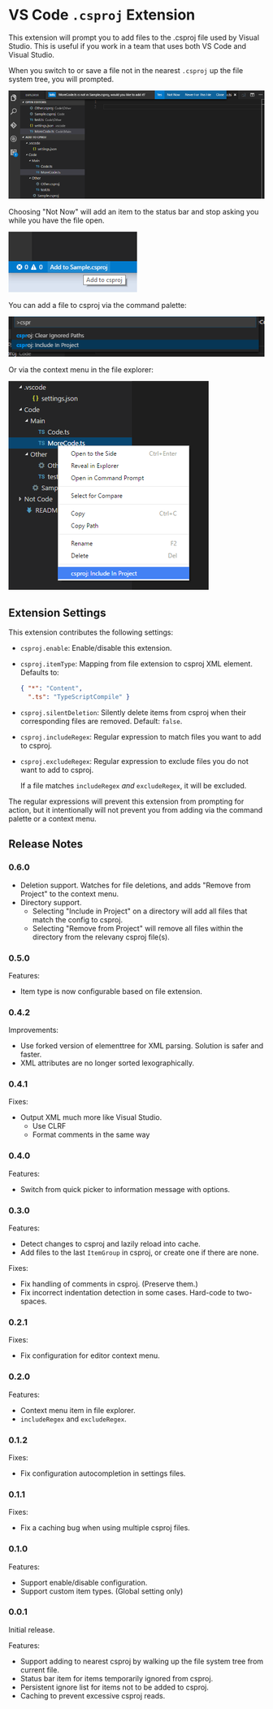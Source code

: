 # VS Code `.csproj` Extension

This extension will prompt you to add files to the .csproj file used by Visual Studio. This is useful if you work in a team that uses both VS Code and Visual Studio.

When you switch to or save a file not in the nearest `.csproj` up the file system tree, you will prompted.

![Prompt](img/demo-prompt.png "Prompt")

Choosing "Not Now" will add an item to the status bar and stop asking you while you have the file open.

![StatusBar](img/demo-status-bar.png "Status Bar")

You can add a file to csproj via the command palette:

![Command](img/demo-command.png "Command Palette")

Or via the context menu in the file explorer:

![Context](img/demo-context-menu.png "Context Menu")

## Extension Settings

This extension contributes the following settings:

* `csproj.enable`: Enable/disable this extension.
* `csproj.itemType`: Mapping from file extension to csproj XML element. Defaults to:
    ```json
    { "*": "Content",
      ".ts": "TypeScriptCompile" }
    ```

* `csproj.silentDeletion`: Silently delete items from csproj when their corresponding files are removed. Default: `false`.
* `csproj.includeRegex`: Regular expression to match files you want to add to csproj.
* `csproj.excludeRegex`: Regular expression to exclude files you do not want to add to csproj.

    If a file matches `includeRegex` *and* `excludeRegex`, it will be excluded.

The regular expressions will prevent this extension from prompting for action, but it intentionally will not
prevent you from adding via the command palette or a context menu.

## Release Notes

### 0.6.0

* Deletion support. Watches for file deletions, and adds "Remove from Project" to the context menu.
* Directory support.
  - Selecting "Include in Project" on a directory will add all files that match the config to csproj.
  - Selecting "Remove from Project" will remove all files within the directory from the relevany csproj file(s).

### 0.5.0

Features:

* Item type is now configurable based on file extension.

### 0.4.2

Improvements:

* Use forked version of elementtree for XML parsing. Solution is safer and faster.
* XML attributes are no longer sorted lexographically.

### 0.4.1

Fixes:

* Output XML much more like Visual Studio.
  - Use CLRF
  - Format comments in the same way

### 0.4.0

Features:

* Switch from quick picker to information message with options.

### 0.3.0

Features:

* Detect changes to csproj and lazily reload into cache.
* Add files to the last `ItemGroup` in csproj, or create one if there are none.

Fixes:

* Fix handling of comments in csproj. (Preserve them.)
* Fix incorrect indentation detection in some cases. Hard-code to two-spaces.

### 0.2.1

Fixes:

* Fix configuration for editor context menu.

### 0.2.0

Features:

* Context menu item in file explorer.
* `includeRegex` and `excludeRegex`.

### 0.1.2

Fixes:

* Fix configuration autocompletion in settings files.

### 0.1.1

Fixes:

* Fix a caching bug when using multiple csproj files.

### 0.1.0

Features:

* Support enable/disable configuration.
* Support custom item types. (Global setting only)

### 0.0.1

Initial release.

Features:

* Support adding to nearest csproj by walking up the file system tree from current file.
* Status bar item for items temporarily ignored from csproj.
* Persistent ignore list for items not to be added to csproj.
* Caching to prevent excessive csproj reads.
